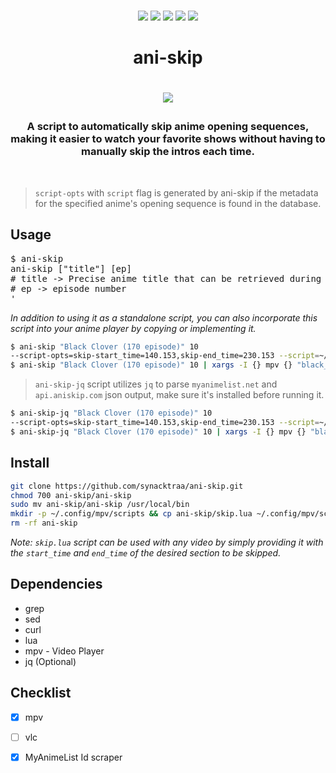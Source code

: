 
<p align=center>
<br>
<a href="http://makeapullrequest.com"><img src="https://img.shields.io/badge/PRs-welcome-darkorange.svg"></a>
<img src="https://img.shields.io/badge/os-linux-darkorange">
<img src="https://img.shields.io/badge/os-mac-darkorange">
<img src="https://img.shields.io/badge/os-windows-darkorange">
<img src="https://img.shields.io/badge/os-android-darkorange">
<br>
</p>

<h1 align="center">ani-skip<h1>

<p align="center">
<img src="https://media.tenor.com/CHVEROnz6hMAAAAC/asta-black-clover.gif">
</p>

<h3 align="center">
A script to automatically skip anime opening sequences, making it easier to watch your favorite shows without having to manually skip the intros each time.
</h3>
<br>

> `script-opts` with `script` flag is generated by ani-skip if the metadata for the specified anime's opening sequence is found in the database.

## Usage

<pre>
$ ani-skip
ani-skip ["title"] [ep]
# title -> Precise anime title that can be retrieved during anime selection (e.g. <a href="https://github.com/pystardust/ani-cli">ani-cli</a> anime selection)
# ep -> episode number 
'
</pre>

*In addition to using it as a standalone script, you can also incorporate this script into your anime player by copying or implementing it.*

```sh
$ ani-skip "Black Clover (170 episode)" 10
--script-opts=skip-start_time=140.153,skip-end_time=230.153 --script=~/.config/mpv/scripts/skip.lua
$ ani-skip "Black Clover (170 episode)" 10 | xargs -I {} mpv {} "black_clover_ep10.mp4"
```
> `ani-skip-jq` script utilizes `jq` to parse `myanimelist.net` and `api.aniskip.com` json output, make sure it's installed before running it.

```sh
$ ani-skip-jq "Black Clover (170 episode)" 10
--script-opts=skip-start_time=140.153,skip-end_time=230.153 --script=~/.config/mpv/scripts/skip.lua
$ ani-skip-jq "Black Clover (170 episode)" 10 | xargs -I {} mpv {} "black_clover_ep10.mp4"
```

## Install

```sh
git clone https://github.com/synacktraa/ani-skip.git
chmod 700 ani-skip/ani-skip
sudo mv ani-skip/ani-skip /usr/local/bin
mkdir -p ~/.config/mpv/scripts && cp ani-skip/skip.lua ~/.config/mpv/scripts/
rm -rf ani-skip
```
*Note:  `skip.lua` script can be used with any video by simply providing it with the `start_time` and `end_time` of the desired section to be skipped.*

## Dependencies

- grep
- sed
- curl
- lua
- mpv - Video Player
- jq (Optional)

## Checklist


- [x] mpv
- [ ] vlc
- [x] MyAnimeList Id scraper

